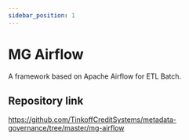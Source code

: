 ```yaml
---
sidebar_position: 1
---
```


# MG Airflow

A framework based on Apache Airflow for ETL Batch.

## Repository link

https://github.com/TinkoffCreditSystems/metadata-governance/tree/master/mg-airflow
